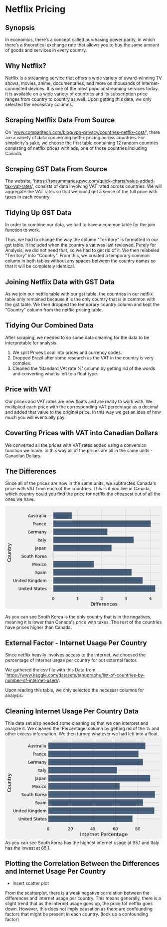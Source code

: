 # Netflix Pricing 

## Synopsis
In economics, there’s a concept called purchasing power parity, in which there’s a theoretical exchange rate that allows you to buy the same amount of goods and services in every country.

## Why Netflix? 
Netflix is a streaming service that offers a wide variety of award-winning TV shows, movies, anime, documentaries, and more on thousands of internet-connected devices. It is one of the most popular streaming services today. It is available on a wide variety of countries and its subscription price ranges from country to country as well. Upon getting this data, we only selected the necessary columns. 

## Scraping Netflix Data From Source
On 'www.comparitech.com/blog/vpn-privacy/countries-netflix-cost/', there are a variety of data concerning netflix pricing across countries. For simplicity's sake, we choose the first table containing 12 random countries consisting of netflix prices with ads, one of those countries including Canada.

## Scraping GST Data From Source 
The website, 'https://taxsummaries.pwc.com/quick-charts/value-added-tax-vat-rates', consists of data involving VAT rated across countries. We will aggregate the VAT rates so that we could get a sense of the full price with taxes in each country. 

## Tidying Up GST Data
In order to combine our data, we had to have a common table for the join function to work. 

Thus, we had to change the way the column "Territory" is formatted in our gst table. It included when the country's vat was last reviewed. Purely for Analysis, we did not need that, so we had to get rid of it. We then relabeled "Territory" into "Country". From this, we created a temporary common column in both tables without any spaces between the country names so that it will be completely identical. 

## Joining Netflix Data with GST Data
As we join our netflix table with our gst table, the countries in our netflix table only remained because it is the only country that is in common with the gst table. We then dropped the temporary country column and kept the "Country" column from the netflic pricing table.  

## Tidying Our Combined Data 
After scraping, we needed to so some data cleaning for the data to be interpretable for analysis.   
1. We split Prices Local into prices and currency codes.
2. Dropped Brazil after some research as the VAT in the country is very complex.
3. Cleaned the 'Standard VAt rate %' column by getting rid of the words and converting what is left to a float type. 

## Price with VAT 
Our prices and VAT rates are now floats and are ready to work with. We multiplied each price with the corresponding VAT percentage as a decimal and added that value to the original price. In this way we get an idea of how much you will eventually pay. 

## Coverting Prices with VAT into Canadian Dollars 
We converted all the prices with VAT rates added using a conversion function we made. In this way all of the prices are all in the same units - Canadian Dollars. 

## The Differences 
Since all of the prices are now in the same units, we subtracted Canada's price with VAT from each of the countries. This is if you live in Canada, which country could you find the price for netflix the cheapest out of all the ones we have. 

![difference](difference.png "Difference") 

As you can see South Korea is the only country that is in the negatives, meaning it is lower than Canada's price with taxes. The rest of the countries have prices higher than Canada. 

## External Factor - Internet Usage Per Country 
Since netflix heavily involves access to the internet, we choosed the percentage of internet usgae per country for out external factor. 

We gathered the csv file with this Data from 'https://www.kaggle.com/datasets/tanuprabhu/list-of-countries-by-number-of-internet-users'. 

Upon reading this table, we only selected the necessar columns for analysis. 

## Cleaning Internet Usage Per Country Data 
This data set also needed some cleaning so that we can interpret and analyze it. We cleaned the 'Percentage' column by getting rid of the % and other excess information. We then turned whatever we had left into a float. 
![percentage](internet_percentage.png "Percentage") 
As you can see South korea has the highest internet usage at 95.1 and Italy has the lowest at 65.1. 

## Plotting the Correlation Between the Differences and Internet Usage Per Country

* Insert scatter plot 

From the scatterplot, there is a weak negative correlation between the differences and internet usage per country. This means generally, there is a slight trend that as the internet usage goes up, the price fof netflix goes down. However, this does not imply causation as there are confounding factors that might be present in each country. (look up a confounding factor) 
